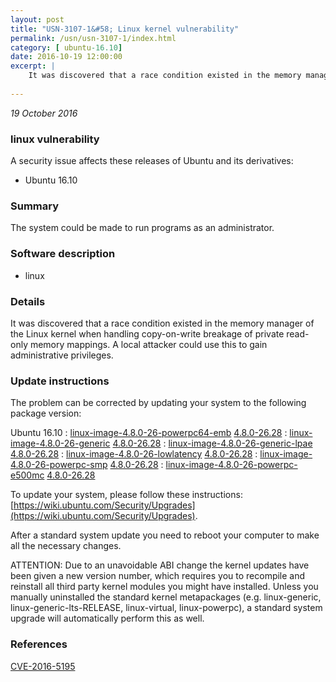 ```yaml
---
layout: post
title: "USN-3107-1&#58; Linux kernel vulnerability"
permalink: /usn/usn-3107-1/index.html
category: [ ubuntu-16.10]
date: 2016-10-19 12:00:00
excerpt: |
    It was discovered that a race condition existed in the memory manager of the Linux kernel when handling copy-on-write breakage of private read-only memory mappings. A local attacker could use this to gain administrative privileges. 
    
--- 
```

 
 

*19 October 2016*

### linux vulnerability

A security issue affects these releases of Ubuntu and its derivatives:

* Ubuntu 16.10

### Summary

The system could be made to run programs as an administrator. 

### Software description

* linux 

### Details

It was discovered that a race condition existed in the memory manager of the Linux kernel when handling copy-on-write breakage of private read-only memory mappings. A local attacker could use this to gain administrative privileges. 

### Update instructions

The problem can be corrected by updating your system to the following package version:

Ubuntu 16.10
 : [linux-image-4.8.0-26-powerpc64-emb](https://launchpad.net/ubuntu/+source/linux) <span> [4.8.0-26.28](https://launchpad.net/ubuntu/+source/linux/4.8.0-26.28) </span> 
 : [linux-image-4.8.0-26-generic](https://launchpad.net/ubuntu/+source/linux) <span> [4.8.0-26.28](https://launchpad.net/ubuntu/+source/linux/4.8.0-26.28) </span> 
 : [linux-image-4.8.0-26-generic-lpae](https://launchpad.net/ubuntu/+source/linux) <span> [4.8.0-26.28](https://launchpad.net/ubuntu/+source/linux/4.8.0-26.28) </span> 
 : [linux-image-4.8.0-26-lowlatency](https://launchpad.net/ubuntu/+source/linux) <span> [4.8.0-26.28](https://launchpad.net/ubuntu/+source/linux/4.8.0-26.28) </span> 
 : [linux-image-4.8.0-26-powerpc-smp](https://launchpad.net/ubuntu/+source/linux) <span> [4.8.0-26.28](https://launchpad.net/ubuntu/+source/linux/4.8.0-26.28) </span> 
 : [linux-image-4.8.0-26-powerpc-e500mc](https://launchpad.net/ubuntu/+source/linux) <span> [4.8.0-26.28](https://launchpad.net/ubuntu/+source/linux/4.8.0-26.28) </span> 

To update your system, please follow these instructions: [https://wiki.ubuntu.com/Security/Upgrades](https://wiki.ubuntu.com/Security/Upgrades).

After a standard system update you need to reboot your computer to make all the necessary changes.

ATTENTION: Due to an unavoidable ABI change the kernel updates have been given a new version number, which requires you to recompile and reinstall all third party kernel modules you might have installed. Unless you manually uninstalled the standard kernel metapackages (e.g. linux-generic, linux-generic-lts-RELEASE, linux-virtual, linux-powerpc), a standard system upgrade will automatically perform this as well. 

### References

 
 [CVE-2016-5195](http://people.ubuntu.com/~ubuntu-security/cve/CVE-2016-5195)
 

